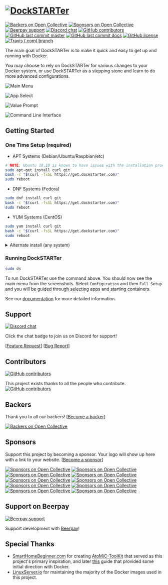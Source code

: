 # [![DockSTARTer](https://github.com/GhostWriters/DockSTARTer/raw/master/.github/logo.png)](https://dockstarter.com)

[![Backers on Open Collective](https://img.shields.io/opencollective/backers/DockSTARTer.svg)](#backers)
[![Sponsors on Open Collective](https://img.shields.io/opencollective/sponsors/DockSTARTer.svg)](#sponsors)
[![Beerpay support](https://img.shields.io/beerpay/GhostWriters/DockSTARTer.svg)](https://beerpay.io/GhostWriters/DockSTARTer)
[![Discord chat](https://img.shields.io/discord/477959324183035936.svg?logo=discord)](https://discord.gg/YFyJpmH)
[![GitHub contributors](https://img.shields.io/github/contributors/GhostWriters/DockSTARTer.svg)](https://github.com/GhostWriters/DockSTARTer/graphs/contributors)
[![GitHub last commit master](https://img.shields.io/github/last-commit/GhostWriters/DockSTARTer/master.svg?label=code%20committed)](https://github.com/GhostWriters/DockSTARTer/commits/master)
[![GitHub last commit docs](https://img.shields.io/github/last-commit/GhostWriters/DockSTARTer/docs.svg?label=docs%20committed)](https://github.com/GhostWriters/DockSTARTer/commits/docs)
[![GitHub license](https://img.shields.io/github/license/GhostWriters/DockSTARTer.svg)](https://github.com/GhostWriters/DockSTARTer/blob/master/LICENSE.md)
[![Travis (.com) branch](https://img.shields.io/travis/com/GhostWriters/DockSTARTer/master.svg?logo=travis)](https://travis-ci.com/GhostWriters/DockSTARTer)

The main goal of DockSTARTer is to make it quick and easy to get up and running with Docker.

You may choose to rely on DockSTARTer for various changes to your Docker system, or use DockSTARTer as a stepping stone and learn to do more advanced configurations.

![Main Menu](https://i.imgur.com/odfRk0j.png)

![App Select](https://i.imgur.com/tFsu2Hh.png)

![Value Prompt](https://i.imgur.com/k1bdAoQ.png)

![Command Line Interface](https://i.imgur.com/Y8F3uT2.png)

## Getting Started

### One Time Setup (required)

- APT Systems (Debian/Ubuntu/Raspbian/etc)

```bash
# NOTE: Ubuntu 18.10 is known to have issues with the installation process, 18.04 is recommended
sudo apt-get install curl git
bash -c "$(curl -fsSL https://get.dockstarter.com)"
sudo reboot
```

- DNF Systems (Fedora)

```bash
sudo dnf install curl git
bash -c "$(curl -fsSL https://get.dockstarter.com)"
sudo reboot
```

- YUM Systems (CentOS)

```bash
sudo yum install curl git
bash -c "$(curl -fsSL https://get.dockstarter.com)"
sudo reboot
```

<details>
  <summary>Alternate install (any system)</summary>

The standard install above downloads the initial script using a method with some known risks. For those concerned with the security of the above method here is an alternative:

<pre><code class="bash">
# NOTE: Run the appropriate command for your distro
sudo apt-get install curl git
sudo dnf install curl git
sudo yum install curl git

# NOTE: Do not sudo the next line.
git clone https://github.com/GhostWriters/DockSTARTer "/home/${USER}/.docker"
sudo bash /home/${USER}/.docker/main.sh -i
sudo reboot
</code></pre>

</details>

### Running DockSTARTer

```bash
sudo ds
```

To run DockSTARTer use the command above. You should now see the main menu from the screenshots. Select `Configuration` and then `Full Setup` and you will be guided through selecting apps and starting containers.

See our [documentation](https://dockstarter.com) for more detailed information.

## Support

[![Discord chat](https://img.shields.io/discord/477959324183035936.svg?logo=discord)](https://discord.gg/YFyJpmH)

Click the chat badge to join us on Discord for support!

[[Feature Request](https://github.com/GhostWriters/DockSTARTer/issues/new?template=feature_request.md)] [[Bug Report](https://github.com/GhostWriters/DockSTARTer/issues/new?template=bug_report.md)]

## Contributors

[![GitHub contributors](https://img.shields.io/github/contributors/GhostWriters/DockSTARTer.svg)](https://github.com/GhostWriters/DockSTARTer/graphs/contributors)

This project exists thanks to all the people who contribute.
[![GitHub contributors](https://opencollective.com/DockSTARTer/contributors.svg?button=false)](https://GitHub.com/GhostWriters/DockSTARTer/graphs/contributors)

## Backers

Thank you to all our backers! [[Become a backer](https://opencollective.com/DockSTARTer#backer)]

[![Backers on Open Collective](https://opencollective.com/DockSTARTer/backers.svg)](https://opencollective.com/DockSTARTer#backers)

## Sponsors

Support this project by becoming a sponsor. Your logo will show up here with a link to your website. [[Become a sponsor](https://opencollective.com/DockSTARTer#sponsor)]

[![Sponsors on Open Collective](https://opencollective.com/DockSTARTer/sponsor/0/avatar.svg)](https://opencollective.com/DockSTARTer/sponsor/0/website) [![Sponsors on Open Collective](https://opencollective.com/DockSTARTer/sponsor/1/avatar.svg)](https://opencollective.com/DockSTARTer/sponsor/1/website) [![Sponsors on Open Collective](https://opencollective.com/DockSTARTer/sponsor/2/avatar.svg)](https://opencollective.com/DockSTARTer/sponsor/2/website) [![Sponsors on Open Collective](https://opencollective.com/DockSTARTer/sponsor/3/avatar.svg)](https://opencollective.com/DockSTARTer/sponsor/3/website) [![Sponsors on Open Collective](https://opencollective.com/DockSTARTer/sponsor/4/avatar.svg)](https://opencollective.com/DockSTARTer/sponsor/4/website) [![Sponsors on Open Collective](https://opencollective.com/DockSTARTer/sponsor/5/avatar.svg)](https://opencollective.com/DockSTARTer/sponsor/5/website) [![Sponsors on Open Collective](https://opencollective.com/DockSTARTer/sponsor/6/avatar.svg)](https://opencollective.com/DockSTARTer/sponsor/6/website) [![Sponsors on Open Collective](https://opencollective.com/DockSTARTer/sponsor/7/avatar.svg)](https://opencollective.com/DockSTARTer/sponsor/7/website) [![Sponsors on Open Collective](https://opencollective.com/DockSTARTer/sponsor/8/avatar.svg)](https://opencollective.com/DockSTARTer/sponsor/8/website) [![Sponsors on Open Collective](https://opencollective.com/DockSTARTer/sponsor/9/avatar.svg)](https://opencollective.com/DockSTARTer/sponsor/9/website)

## Support on Beerpay

[![Beerpay support](https://img.shields.io/beerpay/GhostWriters/DockSTARTer.svg)](https://beerpay.io/GhostWriters/DockSTARTer)

Support development with [Beerpay](https://beerpay.io/GhostWriters/DockSTARTer)!

## Special Thanks

- [SmartHomeBeginner.com](https://www.smarthomebeginner.com) for creating [AtoMiC-ToolKit](https://github.com/htpcBeginner/AtoMiC-ToolKit) that served as this project's primary inspiration, and later [this](https://www.smarthomebeginner.com/docker-home-media-server-2018-basic/) guide that provided some initial direction with Docker.
- [LinuxServer.io](https://www.linuxserver.io) for maintaining the majority of the Docker images used in this project.
